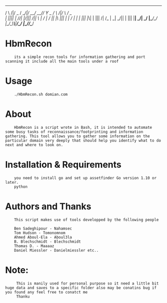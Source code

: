   
  _     ____  _      ____  _____ ____ ____  _      _    ____ 
 / \ /|/  _ \/ \__/|/  __\/  __//   _Y  _ \/ \  /|/ \  /  _ \
 | |_||| | //| |\/|||  \/||  \  |  / | / \|| |\ ||| |  | / \|
 | | ||| |_\\| |  |||    /|  /_ |  \_| \_/|| | \||| |__| \_/|
 \_/ \|\____/\_/  \|\_/\_\\____\\____|____/\_/  \|\_/\/\____/
                                                                                                                            


# HbmRecon
        its a simple recon tools for information gathering and port scanning it include all the main tools under a roof


# Usage

        ./HbmRecon.sh domian.com

# About

        HbmRecon is a script wrote in Bash, it is intended to automate some busy tasks of reconnaissance/footprinting and information gathering. This tool allows you to gather some information on the particular domain very deeply that should help you identify what to do next and where to look on.

# Installation & Requirements

        you need to install go and set up assetfinder Go version 1.10 or later.
        python
        
# Authors and Thanks
        This script makes use of tools developped by the following people

        Ben Sadeghipour - Nahamsec
        Tom Hudson - Tomonomnom
        Ahmed Aboul-Ela - Aboul3la
        B. Blechschmidt - Blechschmidt
        Thomas D. - Maaaaz
        Daniel Miessler - Danielmiessler etc..

# Note:
         This is manily used for personal purpose so it need a little bit huge data and saves to a specific folder also may be conatins bug if you found any feel free to conatct me
         Thanku

